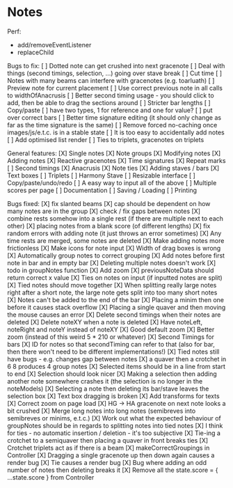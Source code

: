 # Notes

Perf:
* add/removeEventListener
* replaceChild

Bugs to fix:
[ ] Dotted note can get crushed into next gracenote
[ ] Deal with things (second timings, selection, ...) going over stave break
[ ] Cut time
[ ] Notes with many beams can interfere with gracenotes (e.g. toarluath)
[ ] Preview note for current placement
[ ] Use correct previous note in all calls to widthOfAnacrusis
[ ] Better second timing usage - you should click to add, then be able to drag the sections around
[ ] Stricter bar lengths
[ ] Copy/paste
  [ ] have two types, 1 for reference and one for value?
  [ ] put over correct bars
[ ] Better time signature editing (it should only change as far as the time signature is the same)
[ ] Remove forced no-caching once images/js/e.t.c. is in a stable state
[ ] It is too easy to accidentally add notes
[ ] Add optimised list render
[ ] Ties to triplets, gracenotes on triplets



General features:
[X] Single notes
[X] Note groups
[X] Modifying notes
[X] Adding notes
[X] Reactive gracenotes
[X] Time signatures
[X] Repeat marks
[ ] Second timings
[X] Anacrusis
[X] Note ties
[X] Adding staves / bars
[X] Text boxes
[ ] Triplets
[ ] Harmony Stave
[ ] Resizable interface
[ ] Copy/paste/undo/redo
[ ] A easy way to input all of the above
[ ] Multiple scores per page
[ ] Documentation
[ ] Saving / Loading
[ ] Printing









Bugs fixed:
[X] fix slanted beams
[X] cap should be dependent on how many notes are in the group
[X] check / fix gaps between notes
[X] combine rests somehow into a single rest (if there are multiple next to each other)
[X] placing notes from a blank score (of different lengths)
[X] fix random errors with adding note (it just throws an error sometimes)
[X] Any time rests are merged, some notes are deleted
[X] Make adding notes more frictionless
[X] Make icons for note input
[X] Width of drag boxes is wrong
[X] Automatically group notes to correct grouping
[X] Add notes before first note in bar and in empty bar
[X] Deleting multiple notes doesn't work
[X] todo in groupNotes function
[X] Add zoom
[X] previousNoteData should return correct x value
[X] Ties on notes on input (if inputted notes are split)
[X] Tied notes should move together
[X] When splitting really large notes right after a short note, the large note gets split into too many short notes
[X] Notes can't be added to the end of the bar
[X] Placing a minim then one before it causes stack overflow
[X] Placing a single quaver and then moving the mouse causes an error
[X] Delete second timings when their notes are deleted
[X] Delete noteXY when a note is deleted
[X] Have noteLeft, noteRight and noteY instead of noteXY
[X] Good default zoom
[X] Better zoom (instead of this weird 5 * 210 or whatever)
[X] Second Timings for bars
[X] ID for notes so that secondTiming can refer to that (also for bar, then there won't need to be different implementations!)
[X] Tied notes still have bugs - e.g. changes gap between notes
[X] a quaver then a crotchet in 6 8 produces 4 group notes
[X] Selected items should be in a line from start to end
[X] Selection should look nicer
[X] Making a selection then adding another note somewhere crashes it (the selection is no longer in the noteModels)
[X] Selecting a note then deleting its bar/stave leaves the selection box
[X] Text box dragging is broken
[X] Add transforms for texts
[X] Correct zoom on page load
[X] HG -> HA gracenote on next note looks a bit crushed
[X] Merge long notes into long notes (semibreves into semibreves or minims, e.t.c.)
  [X] Work out what the expected behaviour of groupNotes should be in regards to splitting notes into tied notes
[X] I think for ties - no automatic insertion / deletion - it's too subjective
[X] Tie-ing a crotchet to a semiquaver then placing a quaver in front breaks ties
[X] Crotchet triplets act as if there is a beam
[X] makeCorrectGroupings in Controller
[X] Dragging a single gracenote up then down again causes a render bug
[X] Tie causes a render bug
[X] Bug where adding an odd number of notes then deleting breaks it
[X] Remove all the state.score = { ...state.score } from Controller
